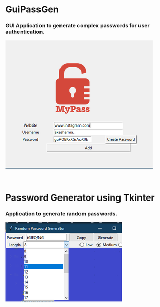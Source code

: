 # GuiPassGen

### GUI Application to generate complex passwords for user authentication.

![](output/guipassgen.png)

</br>

# Password Generator using Tkinter

### Application to generate random passwords.

![](output/passGen.png)

